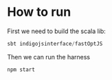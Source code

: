 # How to run

First we need to build the scala lib:

```scala
sbt indigojsinterface/fastOptJS
```

Then we can run the harness

```javascript
npm start
```
